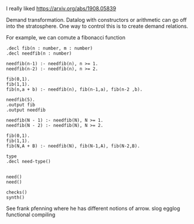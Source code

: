 
I really liked
<https://arxiv.org/abs/1908.05839>

Demand transformation.
Datalog with constructors or arithmetic can go off into the stratosphere. One way to control this is to create demand relations.

For example, we can comute a fibonacci function

```souffle
.decl fib(n : number, m : number)
.decl needfib(n : number)

needfib(n-1) :- needfib(n), n >= 1.
needfib(n-2) :- needfib(n), n >= 2.

fib(0,1).
fib(1,1).
fib(n,a + b) :- needfib(n), fib(n-1,a), fib(n-2 ,b).

needfib(5).
.output fib
.output needfib
```

```clingo
needfib(N - 1) :- needfib(N), N >= 1.
needfib(N - 2) :- needfib(N), N >= 2.

fib(0,1).
fib(1,1).
fib(N,A + B) :- needfib(N), fib(N-1,A), fib(N-2,B).

```

```souffle
type
.decl need-type()


```

```clingo
need()
need()

checks()
synth()

```

See frank pfenning where he has different notions of arrow.
slog
egglog
functional compiling
